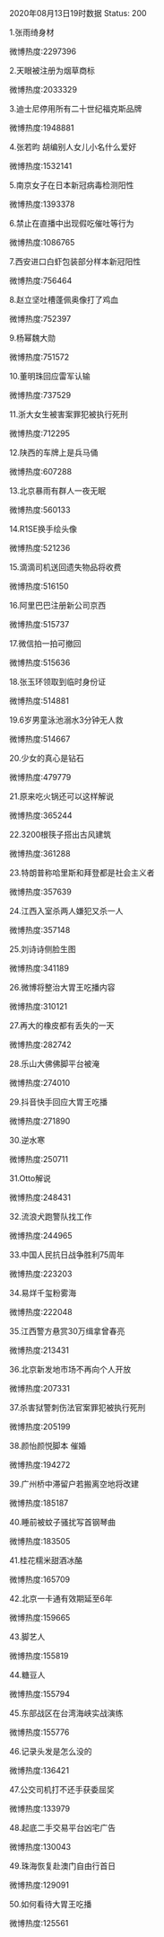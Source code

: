 2020年08月13日19时数据
Status: 200

1.张雨绮身材

微博热度:2297396

2.天眼被注册为烟草商标

微博热度:2033329

3.迪士尼停用所有二十世纪福克斯品牌

微博热度:1948881

4.张若昀 胡编别人女儿小名什么爱好

微博热度:1532141

5.南京女子在日本新冠病毒检测阳性

微博热度:1393378

6.禁止在直播中出现假吃催吐等行为

微博热度:1086765

7.西安进口白虾包装部分样本新冠阳性

微博热度:756464

8.赵立坚吐槽蓬佩奥像打了鸡血

微博热度:752397

9.杨幂魏大勋

微博热度:751572

10.董明珠回应雷军认输

微博热度:737529

11.浙大女生被害案罪犯被执行死刑

微博热度:712295

12.陕西的车牌上是兵马俑

微博热度:607288

13.北京暴雨有群人一夜无眠

微博热度:560133

14.R1SE换手绘头像

微博热度:521236

15.滴滴司机送回遗失物品将收费

微博热度:516150

16.阿里巴巴注册新公司京西

微博热度:515737

17.微信拍一拍可撤回

微博热度:515636

18.张玉环领取到临时身份证

微博热度:514881

19.6岁男童泳池溺水3分钟无人救

微博热度:514667

20.少女的真心是钻石

微博热度:479779

21.原来吃火锅还可以这样解说

微博热度:365244

22.3200根筷子搭出古风建筑

微博热度:361288

23.特朗普称哈里斯和拜登都是社会主义者

微博热度:357639

24.江西入室杀两人嫌犯又杀一人

微博热度:357148

25.刘诗诗侧脸生图

微博热度:341189

26.微博将整治大胃王吃播内容

微博热度:310121

27.再大的橡皮都有丢失的一天

微博热度:282742

28.乐山大佛佛脚平台被淹

微博热度:274010

29.抖音快手回应大胃王吃播

微博热度:271890

30.逆水寒

微博热度:250711

31.Otto解说

微博热度:248431

32.流浪犬跑警队找工作

微博热度:244965

33.中国人民抗日战争胜利75周年

微博热度:223203

34.易烊千玺粉雾海

微博热度:222048

35.江西警方悬赏30万缉拿曾春亮

微博热度:213431

36.北京新发地市场不再向个人开放

微博热度:207331

37.杀害狱警刺伤法官案罪犯被执行死刑

微博热度:205199

38.颜怡颜悦脚本 催婚

微博热度:194272

39.广州桥中滞留户若搬离空地将改建

微博热度:185187

40.睡前被蚊子骚扰写首钢琴曲

微博热度:183505

41.桂花糯米甜酒冰酪

微博热度:165709

42.北京一卡通有效期延至6年

微博热度:159665

43.脚艺人

微博热度:155819

44.糖豆人

微博热度:155794

45.东部战区在台湾海峡实战演练

微博热度:155776

46.记录头发是怎么没的

微博热度:136421

47.公交司机打不还手获委屈奖

微博热度:133979

48.起底二手交易平台凶宅广告

微博热度:130043

49.珠海恢复赴澳门自由行首日

微博热度:129091

50.如何看待大胃王吃播

微博热度:125561

